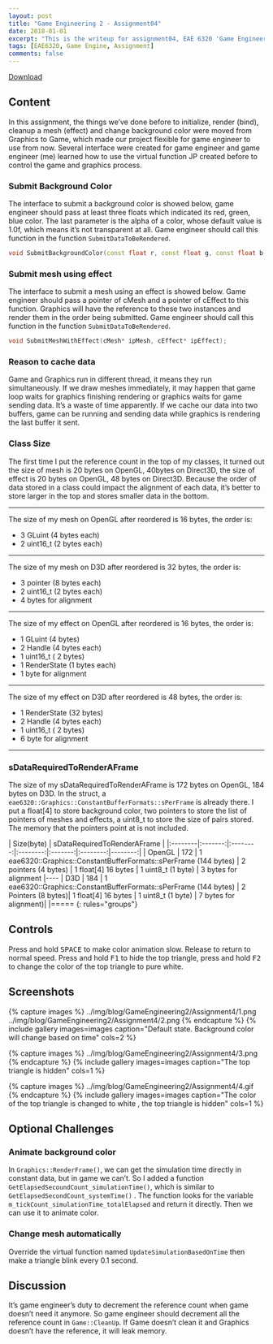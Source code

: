 ```yaml
---
layout: post
title: "Game Engineering 2 - Assignment04"
date: 2018-01-01
excerpt: "This is the writeup for assignment04, EAE 6320 'Game Engineering 2'"
tags: [EAE6320, Game Engine, Assignment]
comments: false
---
```


<div markdown="0"><a href="https://drive.google.com/open?id=1fLsndL1TFUFSmJ8UCaZ1G10V5xYgRPuB" class="btn btn-info">Download</a></div>

## Content

In this assignment, the things we’ve done before to initialize, render (bind), cleanup a mesh (effect) and change background color were moved from Graphics to Game, which made our project flexible for game engineer to use from now. Several interface were created for game engineer and game engineer (me) learned how to use the virtual function JP created before to control the game and graphics process.

### Submit Background Color

The interface to submit a background color is showed below, game engineer should pass at least three floats which indicated its red, green, blue color. The last parameter is the alpha of a color, whose default value is 1.0f, which means it’s not transparent at all. Game engineer should call this function in the function `SubmitDataToBeRendered`.

~~~ c++
void SubmitBackgroundColor(const float r, const float g, const float b, const float a = 1.0f);
~~~

### Submit mesh using effect

The interface to submit a mesh using an effect is showed below. Game engineer should pass a pointer of cMesh and a pointer of cEffect to this function. Graphics will have the reference to these two instances and render them in the order being submitted. Game engineer should call this function in the function `SubmitDataToBeRendered`.
~~~ c++
void SubmitMeshWithEffect(cMesh* ipMesh, cEffect* ipEffect);
~~~

### Reason to cache data
Game and Graphics run in different thread, it means they run simultaneously. If we draw meshes immediately, it may happen that game loop waits for graphics finishing rendering or graphics waits for game sending data. It’s a waste of time apparently. If we cache our data into two buffers, game can be running and sending data while graphics is rendering the last buffer it sent.

### Class Size

The first time I put the reference count in the top of my classes, it turned out the size of mesh is 20 bytes on OpenGL, 40bytes on Direct3D, the size of effect is 20 bytes on OpenGL, 48 bytes on Direct3D. Because the order of data stored in a class could impact the alignment of each data, it’s better to store larger in the top and stores smaller data in the bottom.

---

The size of my mesh on OpenGL after reordered is 16 bytes, the order is:

* 3 GLuint (4 bytes each)
* 2 uint16_t (2 bytes each)

---

The size of my mesh on D3D after reordered is 32 bytes, the order is:

* 3 pointer (8 bytes each)
* 2 uint16_t (2 bytes each)
* 4 bytes for alignment

---

The size of my effect on OpenGL after reordered is 16 bytes, the order is:

* 1 GLuint (4 bytes)
* 2 Handle (4 bytes each)
* 1 uint16_t ( 2 bytes)
* 1 RenderState (1 bytes each)
* 1 byte for alignment

---

The size of my effect on D3D after reordered is 48 bytes, the order is:

* 1 RenderState (32 bytes)
* 2 Handle (4 bytes each)
* 1 uint16_t ( 2 bytes)
* 6 byte for alignment

---

### sDataRequiredToRenderAFrame

The size of my sDataRequiredToRenderAFrame is 172 bytes on OpenGL, 184 bytes on D3D. In the struct, a `eae6320::Graphics::ConstantBufferFormats::sPerFrame` is already there. I put a float[4] to store background color, two pointers to store the list of pointers of meshes and effects, a uint8_t to store the size of pairs stored. The memory that the pointers point at is not included.

| Size(byte) | sDataRequiredToRenderAFrame |
|:--------|:-------:|:--------:|:--------:|:-------:|:--------:|--------:|
| OpenGL   | 172   | 1 eae6320::Graphics::ConstantBufferFormats::sPerFrame (144 bytes)   | 2 pointers (4 bytes) | 1 float[4] 16 bytes | 1 uint8_t (1 byte) | 3 bytes for alignment
|----
| D3D   | 184   | 	1 eae6320::Graphics::ConstantBufferFormats::sPerFrame (144 bytes)   | 2 Pointers (8 bytes)| 1 float[4] 16 bytes | 1 uint8_t (1 byte) | 7 bytes for alignment)|
|=====
{: rules="groups"}

## Controls
Press and hold <kbd>SPACE</kbd> to make color animation slow. Release to return to normal speed. 
Press and hold <kbd>F1</kbd> to hide the top triangle, press and hold <kbd>F2</kbd> to change the color of the top triangle to pure white.

## Screenshots

{% capture images %}
	../img/blog/GameEngineering2/Assignment4/1.png
	../img/blog/GameEngineering2/Assignment4/2.png
{% endcapture %}
{% include gallery images=images caption="Default state. Background color will change based on time" cols=2 %}

{% capture images %}
	../img/blog/GameEngineering2/Assignment4/3.png
{% endcapture %}
{% include gallery images=images caption="The top triangle is hidden" cols=1 %}


{% capture images %}
	../img/blog/GameEngineering2/Assignment4/4.gif
{% endcapture %}
{% include gallery images=images caption="The color of the top triangle is changed to white
, the top triangle is hidden" cols=1 %}


## Optional Challenges

### Animate background color

In `Graphics::RenderFrame()`, we can get the simulation time directly in constant data, but in game we can’t. So I added a function `GetElapsedSecoundCount_simulationTime()`, which is similar to `GetElapsedSecondCount_systemTime()` . The function looks for the variable `m_tickCount_simulationTime_totalElapsed` and return it directly. Then we can use it to animate color.

### Change mesh automatically

Override the virtual function named `UpdateSimulationBasedOnTime` then make a triangle blink every 0.1 second.

## Discussion

It’s game engineer’s duty to decrement the reference count when game doesn’t need it anymore. So game engineer should decrement all the reference count in `Game::CleanUp`. If Game doesn’t clean it and Graphics doesn’t have the reference, it will leak memory.